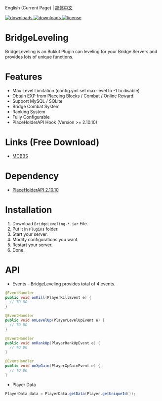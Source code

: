 English (Current Page)  |  [简体中文](https://github.com/China-Han-1209/BridgeLeveling/blob/main/README-zh_CN.md)
<p>
  <a href="https://github.com/Bongowole/BridgeLeveling/releases" target="_blank">
    <img alt="downloads" src="https://img.shields.io/github/v/release/Bongowole/BridgeLeveling?color=4166f5&style=flat-square" />
  </a>
  <a href="https://github.com/Bongowole/BridgeLeveling/releases" target="_blank">
    <img alt="downloads" src="https://img.shields.io/github/downloads/Bongowole/BridgeLeveling/total?color=4166f5&style=flat-square" />
  </a>
  <a href="https://github.com/Bongowole/BridgeLeveling/blob/main/LICENSE" target="_blank">
    <img alt="license" src="https://img.shields.io/github/license/Bongowole/BridgeLeveling?color=4166f5&style=flat-square" />
  </a>
</p>

# BridgeLeveling
BridgeLeveling is an Bukkit Plugin can leveling for your Bridge Servers and provides lots of unique functions.

# Features
- Max Level Limitation (config.yml set max-level to -1 to disable)
- Obtain EXP from Placeing Blocks / Combat / Online Reward
- Support MySQL / SQLite
- Bridge Combat System
- Ranking System
- Fully Configurable
- PlaceHolderAPI Hook (Version >= 2.10.10)

# Links (Free Download)
- [MCBBS](https://www.mcbbs.net/thread-965207-1-1.html)

# Dependency
- [PlaceHolderAPI 2.10.10](https://github.com/PlaceholderAPI/PlaceholderAPI/releases/tag/2.10.10)

# Installation
1. Download `BridgeLeveling-*.jar` File.
2. Put it in `Plugins` folder.
3. Start your server.
4. Modify configurations you want.
5. Restart your server.
6. Done.

# API
- Events - BridgeLeveling provides total of 4 events.
```java
@EventHandler
public void onKill(PlayerKillEvent e) {
  // TO DO
}

@EventHandler
public void onLevelUp(PlayerLevelUpEvent e) {
  // TO DO
}

@EventHandler
public void onRankUp(PlayerRankUpEvent e) {
  // TO DO
}

@EventHandler
public void onXpGain(PlayerXpGainEvent e) {
  // TO DO
}

```
- Player Data
```java
PlayerData data = PlayerData.getData(Player.getUniqueId());
```
